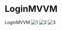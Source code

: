 # LoginMVVM
LoginMVVM 
![1](https://github.com/trungtranduc200/LoginMVVM/assets/56637662/f95abf89-a152-44da-ab59-a056d9ce7362)
![2](https://github.com/trungtranduc200/LoginMVVM/assets/56637662/ff3a9a68-1d70-4314-95a6-425373bcf339)
![3](https://github.com/trungtranduc200/LoginMVVM/assets/56637662/7bdc7026-1308-4c43-a645-0b8926d27484)
